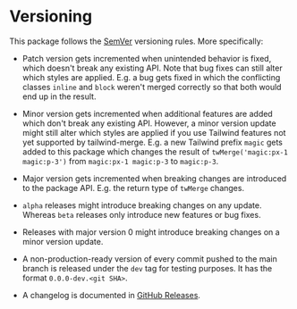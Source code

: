 # Versioning

This package follows the [SemVer](https://semver.org) versioning rules. More specifically:

-   Patch version gets incremented when unintended behavior is fixed, which doesn't break any existing API. Note that bug fixes can still alter which styles are applied. E.g. a bug gets fixed in which the conflicting classes `inline` and `block` weren't merged correctly so that both would end up in the result.

-   Minor version gets incremented when additional features are added which don't break any existing API. However, a minor version update might still alter which styles are applied if you use Tailwind features not yet supported by tailwind-merge. E.g. a new Tailwind prefix `magic` gets added to this package which changes the result of `twMerge('magic:px-1 magic:p-3')` from `magic:px-1 magic:p-3` to `magic:p-3`.

-   Major version gets incremented when breaking changes are introduced to the package API. E.g. the return type of `twMerge` changes.

-   `alpha` releases might introduce breaking changes on any update. Whereas `beta` releases only introduce new features or bug fixes.

-   Releases with major version 0 might introduce breaking changes on a minor version update.

-   A non-production-ready version of every commit pushed to the main branch is released under the `dev` tag for testing purposes. It has the format `0.0.0-dev.<git SHA>`.

-   A changelog is documented in [GitHub Releases](https://github.com/dcastil/tailwind-merge/releases).

